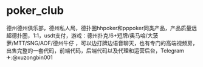 # poker_club
德州德州俱乐部，德州私人局，德扑圈hhpoker和pppoker同类产品，产品质量远超德扑圈，1:1，usdt支付，游戏：德州扑克/6+短牌/奥马哈/大菠萝/MTT/SNG/AOF/德州牛仔 ，可以边打牌边语音聊天，也有专门的高端视频房，出售完整的一套代码，前端代码，后端代码以及代理和运营后台，Telegram✈:@xuzongbin001
